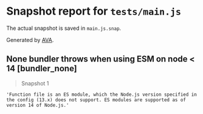 # Snapshot report for `tests/main.js`

The actual snapshot is saved in `main.js.snap`.

Generated by [AVA](https://avajs.dev).

## None bundler throws when using ESM on node < 14 [bundler_none]

> Snapshot 1

    'Function file is an ES module, which the Node.js version specified in the config (13.x) does not support. ES modules are supported as of version 14 of Node.js.'
